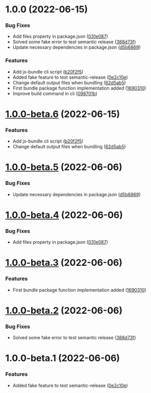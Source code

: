 # 1.0.0 (2022-06-15)

### Bug Fixes

- Add files property in package.json ([031e087](https://github.com/sergiogc9/js-bundle/commit/031e087cbeb514f27577e7a41de53ed8427769c7))
- Solved some fake error to test semantic release ([388d73f](https://github.com/sergiogc9/js-bundle/commit/388d73f96657bb89ea3c4b60c2777b01ecd798a0))
- Update necessary dependencies in package.json ([d5b6869](https://github.com/sergiogc9/js-bundle/commit/d5b686909214ec59223edb8209768c3ce0c7fa64))

### Features

- Add js-bundle cli script ([b20f2f5](https://github.com/sergiogc9/js-bundle/commit/b20f2f51422c044d892fbc5aa7730215a85bb39c))
- Added fake feature to test semantic-release ([0e2c10e](https://github.com/sergiogc9/js-bundle/commit/0e2c10e6d0aca99738ba2e087cc4833f2878e36a))
- Change default output files when bundling ([62d5ab5](https://github.com/sergiogc9/js-bundle/commit/62d5ab57bc8f3d7d84261ecee445b01d0f14a5f5))
- First bundle package function implementation added ([1690310](https://github.com/sergiogc9/js-bundle/commit/16903102b0f20f2e9cf2bac5165c91c46bad17ee))
- Improve build command in cli ([098701b](https://github.com/sergiogc9/js-bundle/commit/098701bf24e88f4c6adb67ca4e7e244ff516ddea))

# [1.0.0-beta.6](https://github.com/sergiogc9/js-bundle/compare/v1.0.0-beta.5...v1.0.0-beta.6) (2022-06-15)

### Features

- Add js-bundle cli script ([b20f2f5](https://github.com/sergiogc9/js-bundle/commit/b20f2f51422c044d892fbc5aa7730215a85bb39c))
- Change default output files when bundling ([62d5ab5](https://github.com/sergiogc9/js-bundle/commit/62d5ab57bc8f3d7d84261ecee445b01d0f14a5f5))

# [1.0.0-beta.5](https://github.com/sergiogc9/js-bundle/compare/v1.0.0-beta.4...v1.0.0-beta.5) (2022-06-06)

### Bug Fixes

- Update necessary dependencies in package.json ([d5b6869](https://github.com/sergiogc9/js-bundle/commit/d5b686909214ec59223edb8209768c3ce0c7fa64))

# [1.0.0-beta.4](https://github.com/sergiogc9/js-bundle/compare/v1.0.0-beta.3...v1.0.0-beta.4) (2022-06-06)

### Bug Fixes

- Add files property in package.json ([031e087](https://github.com/sergiogc9/js-bundle/commit/031e087cbeb514f27577e7a41de53ed8427769c7))

# [1.0.0-beta.3](https://github.com/sergiogc9/js-bundle/compare/v1.0.0-beta.2...v1.0.0-beta.3) (2022-06-06)

### Features

- First bundle package function implementation added ([1690310](https://github.com/sergiogc9/js-bundle/commit/16903102b0f20f2e9cf2bac5165c91c46bad17ee))

# [1.0.0-beta.2](https://github.com/sergiogc9/js-bundle/compare/v1.0.0-beta.1...v1.0.0-beta.2) (2022-06-06)

### Bug Fixes

- Solved some fake error to test semantic release ([388d73f](https://github.com/sergiogc9/js-bundle/commit/388d73f96657bb89ea3c4b60c2777b01ecd798a0))

# 1.0.0-beta.1 (2022-06-06)

### Features

- Added fake feature to test semantic-release ([0e2c10e](https://github.com/sergiogc9/js-bundle/commit/0e2c10e6d0aca99738ba2e087cc4833f2878e36a))

